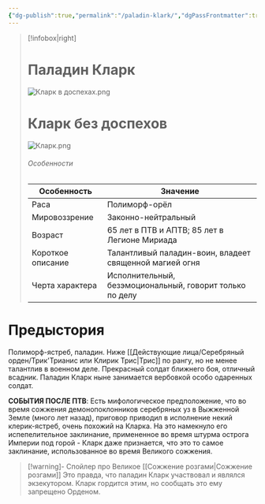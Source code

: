 ```yaml
---
{"dg-publish":true,"permalink":"/paladin-klark/","dgPassFrontmatter":true}
---
```


> [!infobox|right]
> # Паладин Кларк
> ![Кларк в доспехах.png](/img/user/%D0%9A%D0%BB%D0%B0%D1%80%D0%BA%20%D0%B2%20%D0%B4%D0%BE%D1%81%D0%BF%D0%B5%D1%85%D0%B0%D1%85.png)
> # Кларк без доспехов
> ![Кларк.png](/img/user/%D0%9A%D0%BB%D0%B0%D1%80%D0%BA.png)
> ###### Особенности
> | Особенность | Значение |
> | ---- | ---- |
> | Раса | Полиморф-орёл|
> | Мировоззрение | Законно-нейтральный |
> | Возраст | 65 лет в ПТВ и АПТВ; 85 лет в Легионе Мириада|
> | Короткое описание |Талантливый паладин-воин, владеет священной магией огня |
> | Черта характера |Исполнительный, безэмоциональный, говорит только по делу|

# Предыстория

Полиморф-ястреб, паладин. Ниже [[Действующие лица/Серебряный орден/Трик'Трианис или Клирик Трис\|Трис]] по рангу, но не менее талантлив в военном деле. Прекрасный солдат ближнего боя, отличный всадник. Паладин Кларк ныне занимается вербовкой особо одаренных солдат. 

**СОБЫТИЯ ПОСЛЕ ПТВ**:
Есть мифологическое предположение, что во время сожжения демонопоклонников серебряных уз в Выжженной Земле (много лет назад), приговор приводил в исполнение некий клерик-ястреб, очень похожий на Кларка. На это намекнуло его испепелительное заклинание, примененное во время штурма острога Империи под горой - Кларк даже признается, что это то самое заклинание, использованное во время Великого сожжения.
> [!warning]- Спойлер про Великое [[Сожжение розгами\|Сожжение розгами]]
> Это правда, что паладин Кларк участвовал и являлся экзекутором. Кларк гордится этим, но сообщать это ему запрещено Орденом.